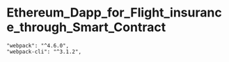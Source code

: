 # Ethereum_Dapp_for_Flight_insurance_through_Smart_Contract

    "webpack": "^4.6.0",
    "webpack-cli": "^3.1.2",